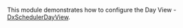 This module demonstrates how to configure the Day View - [DxSchedulerDayView](https://docs.devexpress.com/Blazor/DevExpress.Blazor.DxSchedulerDayView).

